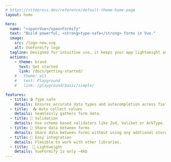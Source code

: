 ```yaml
---
# https://vitepress.dev/reference/default-theme-home-page
layout: home

hero:
  name: "<span>Vue</span>Formify"
  text: "Build powerful, <strong>type-safe</strong> forms in Vue."
  image:
    src: /logo-new.svg
    alt: VueFormify logo
  tagline: Designed for intuitive use, it keeps your app lightweight and efficient while offering robust form handling capabilities.
  actions:
    - theme: brand
      text: Get started
      link: /docs/getting-started/
    # - theme: alt
    #   text: Playground
    #   link: /playground/basic/simple/

features:
  - title: 🔒 Type safe 
    details: Ensures accurate data types and autocompletion across fields
  - title:  📥 Auto collect values
    details: Seamlessly gathers form data.
  - title: 🚧 Validation
    details: Use schema based validators like Zod, Valibot or ArkType.
  - title: 🔗 Share data between forms
    details: Share data between forms without using any addtional store logic.
  - title: 🚀 Easy integration
    details: Flexible to work with other libraries.
  - title:  🌱 Lightweight
    details: VueFormify is only ~4kb
---
```

